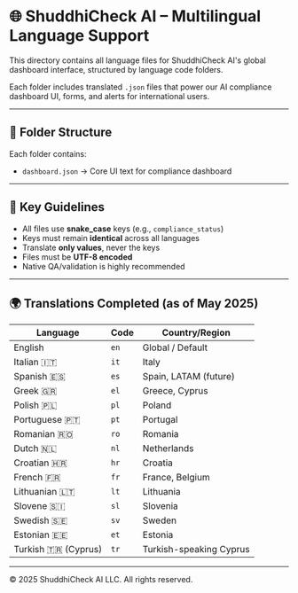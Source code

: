 # 🌐 ShuddhiCheck AI – Multilingual Language Support

This directory contains all language files for ShuddhiCheck AI's global dashboard interface, structured by language code folders.

Each folder includes translated `.json` files that power our AI compliance dashboard UI, forms, and alerts for international users.

---

## 📁 Folder Structure

Each folder contains:
- `dashboard.json` → Core UI text for compliance dashboard


---

## 📌 Key Guidelines

- All files use **snake_case** keys (e.g., `compliance_status`)
- Keys must remain **identical** across all languages
- Translate **only values**, never the keys
- Files must be **UTF-8 encoded**
- Native QA/validation is highly recommended

---

## 🌍 Translations Completed (as of May 2025)

| Language              | Code | Country/Region              |
|-----------------------|------|-----------------------------|
| English               | `en` | Global / Default            |
| Italian 🇮🇹           | `it` | Italy                       |
| Spanish 🇪🇸           | `es` | Spain, LATAM (future)       |
| Greek 🇬🇷             | `el` | Greece, Cyprus              |
| Polish 🇵🇱            | `pl` | Poland                      |
| Portuguese 🇵🇹        | `pt` | Portugal                    |
| Romanian 🇷🇴          | `ro` | Romania                     |
| Dutch 🇳🇱             | `nl` | Netherlands                 |
| Croatian 🇭🇷          | `hr` | Croatia                     |
| French 🇫🇷            | `fr` | France, Belgium             |
| Lithuanian 🇱🇹        | `lt` | Lithuania                   |
| Slovene 🇸🇮           | `sl` | Slovenia                    |
| Swedish 🇸🇪           | `sv` | Sweden                      |
| Estonian 🇪🇪          | `et` | Estonia                     |
| Turkish 🇹🇷 (Cyprus)  | `tr` | Turkish-speaking Cyprus     |

---

© 2025 ShuddhiCheck AI LLC. All rights reserved.
